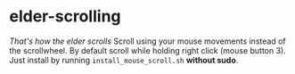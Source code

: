 # elder-scrolling
*That's how the elder scrolls*
Scroll using your mouse movements instead of the scrollwheel. By default scroll while holding right click (mouse button 3).
Just install by running `install_mouse_scroll.sh`  **without sudo**.
